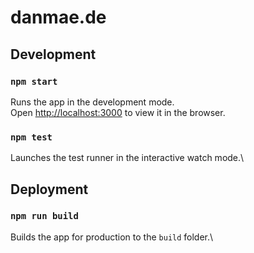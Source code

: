 # danmae.de 

## Development

### `npm start`

Runs the app in the development mode.\
Open [http://localhost:3000](http://localhost:3000) to view it in the browser.

### `npm test`

Launches the test runner in the interactive watch mode.\

## Deployment

### `npm run build`

Builds the app for production to the `build` folder.\